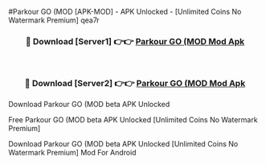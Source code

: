 #Parkour GO (MOD [APK-MOD] - APK Unlocked - [Unlimited Coins No Watermark Premium] qea7r



<div align="center">

<h3>🔴 Download [Server1] 👉👉 <a href="https://momento.my/?title=Parkour_GO_(MOD">Parkour GO (MOD Mod Apk</a></h3><br>

<h3>🔴 Download [Server2] 👉👉 <a href="https://momento.my/?title=Parkour_GO_(MOD">Parkour GO (MOD Mod Apk</a></h3>
</div>



Download Parkour GO (MOD beta APK Unlocked

Free Parkour GO (MOD beta APK Unlocked [Unlimited Coins No Watermark Premium]

Download Parkour GO (MOD beta APK Unlocked [Unlimited Coins No Watermark Premium] Mod For Android
